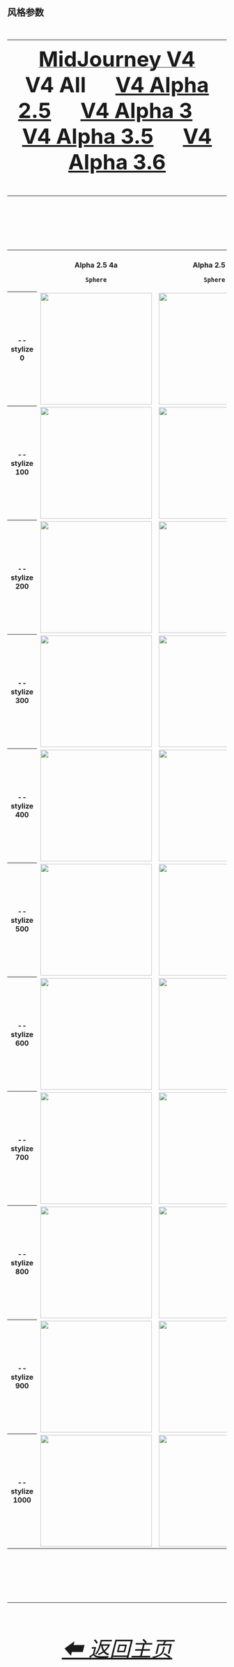 <h2>风格参数</h2>

<br>

<hr><!--------------->

<div align="center">
	
[<font size="15">**MidJourney V4**](/Pages/MJ_V4/Comparison_Pages/Parameters/Stylize_Comparison/Stylize_Comparison.md)
<br>
<font size="15">**V4 All**
    &nbsp;&nbsp;&nbsp;
[<font size="15">**V4 Alpha 2.5**](/Pages/MJ_V4/Comparison_Pages/Parameters/Stylize_Comparison/Older_Versions/V4_Alpha_2.5_4a.md)
    &nbsp;&nbsp;&nbsp;
[<font size="15">**V4 Alpha 3**](/Pages/MJ_V4/Comparison_Pages/Parameters/Stylize_Comparison/Older_Versions/V4_Alpha_3.md)
    &nbsp;&nbsp;&nbsp;
[<font size="15">**V4 Alpha 3.5**](/Pages/MJ_V4/Comparison_Pages/Parameters/Stylize_Comparison/Older_Versions/V4_Alpha_3.5.md)
    &nbsp;&nbsp;&nbsp;
[<font size="15">**V4 Alpha 3.6**](/Pages/MJ_V4/Comparison_Pages/Parameters/Stylize_Comparison/Stylize_Comparison.md)
</div>

<hr>
<br>

<div align="center">

<table>
  <tr align=center valign=middle>
    <th width=120></th>
    <th width=176><br>Alpha 2.5 4a<p><code>Sphere</code></p></th>
    <th width=176><br>Alpha 2.5 4b<p><code>Sphere</code></p></th>
    <th width=176><br>Alpha 3<p><code>Galaxy</code></p></th>
    <th width=176><br>Alpha 3.5<p><code>Architecture</code></p></th>
    <th width=176><br>Alpha 3.6<p><code>Galaxy</code></p></th>
  </tr>
	<tr align=center valign=middle>
		<th>--stylize 0</th>
		<td>
			<img src="/Images/MJ_V4/V4_Alpha_2.5/V4_Style_4a/Comparison_Page_Images/Stylize_Comparison/Sphere_stylize_0.webp?raw=true" width="256" />
		</td>
		<td>
			<img src="/Images/MJ_V4/V4_Alpha_2.5/V4_Style_4b/Comparison_Page_Images/Stylize_Comparison/Sphere_stylize_0.webp?raw=true" width="256" />
		</td>
		<td>
			<img src="/Images/MJ_V4/V4_Alpha_3/Comparison_Page_Images/Stylize_Comparison/Galaxy_stylize_0.webp?raw=true" width="256" />
		</td>
		<td>
			<img src="/Images/MJ_V4/V4_Alpha_3.5/Comparison_Page_Images/Stylize_Comparison/Architecture_stylize_0.webp?raw=true" width="256" />
		</td>
		<td>
			<img src="/Images/MJ_V4/V4_Alpha_3.6/Comparison_Page_Images/Stylize_Comparison/Galaxy_stylize_0.webp?raw=true" width="256" />
		</td>
	</tr>
	<tr align=center valign=middle>
		<th>--stylize 100</th>
		<td>
			<img src="/Images/MJ_V4/V4_Alpha_2.5/V4_Style_4a/Comparison_Page_Images/Stylize_Comparison/Sphere_stylize_100.webp?raw=true" width="256" />
		</td>
		<td>
			<img src="/Images/MJ_V4/V4_Alpha_2.5/V4_Style_4b/Comparison_Page_Images/Stylize_Comparison/Sphere_stylize_100.webp?raw=true" width="256" />
		</td>
		<td>
			<img src="/Images/MJ_V4/V4_Alpha_3/Comparison_Page_Images/Stylize_Comparison/Galaxy_stylize_100.webp?raw=true" width="256" />
		</td>
		<td>
			<img src="/Images/MJ_V4/V4_Alpha_3.5/Comparison_Page_Images/Stylize_Comparison/Architecture_stylize_100.webp?raw=true" width="256" />
		</td>
		<td>
			<img src="/Images/MJ_V4/V4_Alpha_3.6/Comparison_Page_Images/Stylize_Comparison/Galaxy_stylize_100.webp?raw=true" width="256" />
		</td>
	</tr>
	<tr align=center valign=middle>
		<th>--stylize 200</th>
		<td>
			<img src="/Images/MJ_V4/V4_Alpha_2.5/V4_Style_4a/Comparison_Page_Images/Stylize_Comparison/Sphere_stylize_200.webp?raw=true" width="256" />
		</td>
		<td>
			<img src="/Images/MJ_V4/V4_Alpha_2.5/V4_Style_4b/Comparison_Page_Images/Stylize_Comparison/Sphere_stylize_200.webp?raw=true" width="256" />
		</td>
		<td>
			<img src="/Images/MJ_V4/V4_Alpha_3/Comparison_Page_Images/Stylize_Comparison/Galaxy_stylize_200.webp?raw=true" width="256" />
		</td>
		<td>
			<img src="/Images/MJ_V4/V4_Alpha_3.5/Comparison_Page_Images/Stylize_Comparison/Architecture_stylize_200.webp?raw=true" width="256" />
		</td>
		<td>
			<img src="/Images/MJ_V4/V4_Alpha_3.6/Comparison_Page_Images/Stylize_Comparison/Galaxy_stylize_200.webp?raw=true" width="256" />
		</td>
	</tr>
	<tr align=center valign=middle>
		<th>--stylize 300</th>
		<td>
			<img src="/Images/MJ_V4/V4_Alpha_2.5/V4_Style_4a/Comparison_Page_Images/Stylize_Comparison/Sphere_stylize_300.webp?raw=true" width="256" />
		</td>
		<td>
			<img src="/Images/MJ_V4/V4_Alpha_2.5/V4_Style_4b/Comparison_Page_Images/Stylize_Comparison/Sphere_stylize_300.webp?raw=true" width="256" />
		</td>
		<td>
			<img src="/Images/MJ_V4/V4_Alpha_3/Comparison_Page_Images/Stylize_Comparison/Galaxy_stylize_300.webp?raw=true" width="256" />
		</td>
		<td>
			<img src="/Images/MJ_V4/V4_Alpha_3.5/Comparison_Page_Images/Stylize_Comparison/Architecture_stylize_300.webp?raw=true" width="256" />
		</td>
		<td>
			<img src="/Images/MJ_V4/V4_Alpha_3.6/Comparison_Page_Images/Stylize_Comparison/Galaxy_stylize_300.webp?raw=true" width="256" />
		</td>
	</tr>
	<tr align=center valign=middle>
		<th>--stylize 400</th>
		<td>
			<img src="/Images/MJ_V4/V4_Alpha_2.5/V4_Style_4a/Comparison_Page_Images/Stylize_Comparison/Sphere_stylize_400.webp?raw=true" width="256" />
		</td>
		<td>
			<img src="/Images/MJ_V4/V4_Alpha_2.5/V4_Style_4b/Comparison_Page_Images/Stylize_Comparison/Sphere_stylize_400.webp?raw=true" width="256" />
		</td>
		<td>
			<img src="/Images/MJ_V4/V4_Alpha_3/Comparison_Page_Images/Stylize_Comparison/Galaxy_stylize_400.webp?raw=true" width="256" />
		</td>
		<td>
			<img src="/Images/MJ_V4/V4_Alpha_3.5/Comparison_Page_Images/Stylize_Comparison/Architecture_stylize_400.webp?raw=true" width="256" />
		</td>
		<td>
			<img src="/Images/MJ_V4/V4_Alpha_3.6/Comparison_Page_Images/Stylize_Comparison/Galaxy_stylize_400.webp?raw=true" width="256" />
		</td>
	</tr>
	<tr align=center valign=middle>
		<th>--stylize 500</th>
		<td>
			<img src="/Images/MJ_V4/V4_Alpha_2.5/V4_Style_4a/Comparison_Page_Images/Stylize_Comparison/Sphere_stylize_500.webp?raw=true" width="256" />
		</td>
		<td>
			<img src="/Images/MJ_V4/V4_Alpha_2.5/V4_Style_4b/Comparison_Page_Images/Stylize_Comparison/Sphere_stylize_500.webp?raw=true" width="256" />
		</td>
		<td>
			<img src="/Images/MJ_V4/V4_Alpha_3/Comparison_Page_Images/Stylize_Comparison/Galaxy_stylize_500.webp?raw=true" width="256" />
		</td>
		<td>
			<img src="/Images/MJ_V4/V4_Alpha_3.5/Comparison_Page_Images/Stylize_Comparison/Architecture_stylize_500.webp?raw=true" width="256" />
		</td>
		<td>
			<img src="/Images/MJ_V4/V4_Alpha_3.6/Comparison_Page_Images/Stylize_Comparison/Galaxy_stylize_500.webp?raw=true" width="256" />
		</td>
	</tr>
	<tr align=center valign=middle>
		<th>--stylize 600</th>
		<td>
			<img src="/Images/MJ_V4/V4_Alpha_2.5/V4_Style_4a/Comparison_Page_Images/Stylize_Comparison/Sphere_stylize_600.webp?raw=true" width="256" />
		</td>
		<td>
			<img src="/Images/MJ_V4/V4_Alpha_2.5/V4_Style_4b/Comparison_Page_Images/Stylize_Comparison/Sphere_stylize_600.webp?raw=true" width="256" />
		</td>
		<td>
			<img src="/Images/MJ_V4/V4_Alpha_3/Comparison_Page_Images/Stylize_Comparison/Galaxy_stylize_600.webp?raw=true" width="256" />
		</td>
		<td>
			<img src="/Images/MJ_V4/V4_Alpha_3.5/Comparison_Page_Images/Stylize_Comparison/Architecture_stylize_600.webp?raw=true" width="256" />
		</td>
		<td>
			<img src="/Images/MJ_V4/V4_Alpha_3.6/Comparison_Page_Images/Stylize_Comparison/Galaxy_stylize_600.webp?raw=true" width="256" />
		</td>
	</tr>
	<tr align=center valign=middle>
		<th>--stylize 700</th>
		<td>
			<img src="/Images/MJ_V4/V4_Alpha_2.5/V4_Style_4a/Comparison_Page_Images/Stylize_Comparison/Sphere_stylize_700.webp?raw=true" width="256" />
		</td>
		<td>
			<img src="/Images/MJ_V4/V4_Alpha_2.5/V4_Style_4b/Comparison_Page_Images/Stylize_Comparison/Sphere_stylize_700.webp?raw=true" width="256" />
		</td>
		<td>
			<img src="/Images/MJ_V4/V4_Alpha_3/Comparison_Page_Images/Stylize_Comparison/Galaxy_stylize_700.webp?raw=true" width="256" />
		</td>
		<td>
			<img src="/Images/MJ_V4/V4_Alpha_3.5/Comparison_Page_Images/Stylize_Comparison/Architecture_stylize_700.webp?raw=true" width="256" />
		</td>
		<td>
			<img src="/Images/MJ_V4/V4_Alpha_3.6/Comparison_Page_Images/Stylize_Comparison/Galaxy_stylize_700.webp?raw=true" width="256" />
		</td>
	</tr>
	<tr align=center valign=middle>
		<th>--stylize 800</th>
		<td>
			<img src="/Images/MJ_V4/V4_Alpha_2.5/V4_Style_4a/Comparison_Page_Images/Stylize_Comparison/Sphere_stylize_800.webp?raw=true" width="256" />
		</td>
		<td>
			<img src="/Images/MJ_V4/V4_Alpha_2.5/V4_Style_4b/Comparison_Page_Images/Stylize_Comparison/Sphere_stylize_800.webp?raw=true" width="256" />
		</td>
		<td>
			<img src="/Images/MJ_V4/V4_Alpha_3/Comparison_Page_Images/Stylize_Comparison/Galaxy_stylize_800.webp?raw=true" width="256" />
		</td>
		<td>
			<img src="/Images/MJ_V4/V4_Alpha_3.5/Comparison_Page_Images/Stylize_Comparison/Architecture_stylize_800.webp?raw=true" width="256" />
		</td>
		<td>
			<img src="/Images/MJ_V4/V4_Alpha_3.6/Comparison_Page_Images/Stylize_Comparison/Galaxy_stylize_800.webp?raw=true" width="256" />
		</td>
	</tr>
	<tr align=center valign=middle>
		<th>--stylize 900</th>
		<td>
			<img src="/Images/MJ_V4/V4_Alpha_2.5/V4_Style_4a/Comparison_Page_Images/Stylize_Comparison/Sphere_stylize_900.webp?raw=true" width="256" />
		</td>
		<td>
			<img src="/Images/MJ_V4/V4_Alpha_2.5/V4_Style_4b/Comparison_Page_Images/Stylize_Comparison/Sphere_stylize_900.webp?raw=true" width="256" />
		</td>
		<td>
			<img src="/Images/MJ_V4/V4_Alpha_3/Comparison_Page_Images/Stylize_Comparison/Galaxy_stylize_900.webp?raw=true" width="256" />
		</td>
		<td>
			<img src="/Images/MJ_V4/V4_Alpha_3.5/Comparison_Page_Images/Stylize_Comparison/Architecture_stylize_900.webp?raw=true" width="256" />
		</td>
		<td>
			<img src="/Images/MJ_V4/V4_Alpha_3.6/Comparison_Page_Images/Stylize_Comparison/Galaxy_stylize_900.webp?raw=true" width="256" />
		</td>
	</tr>
  <tr align=center valign=middle>
		<th>--stylize 1000</th>
		<td>
			<img src="/Images/MJ_V4/V4_Alpha_2.5/V4_Style_4a/Comparison_Page_Images/Stylize_Comparison/Sphere_stylize_1000.webp?raw=true" width="256" />
		</td>
		<td>
			<img src="/Images/MJ_V4/V4_Alpha_2.5/V4_Style_4b/Comparison_Page_Images/Stylize_Comparison/Sphere_stylize_1000.webp?raw=true" width="256" />
		</td>
		<td>
			<img src="/Images/MJ_V4/V4_Alpha_3/Comparison_Page_Images/Stylize_Comparison/Galaxy_stylize_1000.webp?raw=true" width="256" />
		</td>
		<td>
			<img src="/Images/MJ_V4/V4_Alpha_3.5/Comparison_Page_Images/Stylize_Comparison/Architecture_stylize_1000.webp?raw=true" width="256" />
		</td>
		<td>
			<img src="/Images/MJ_V4/V4_Alpha_3.6/Comparison_Page_Images/Stylize_Comparison/Galaxy_stylize_1000.webp?raw=true" width="256" />
		</td>
  </tr>
</table>

</div>

<br>

<hr><!--------------->
<div align="center">
<h6><a href="/README.md">⬅ 返回主页</a></h6>
</div>

